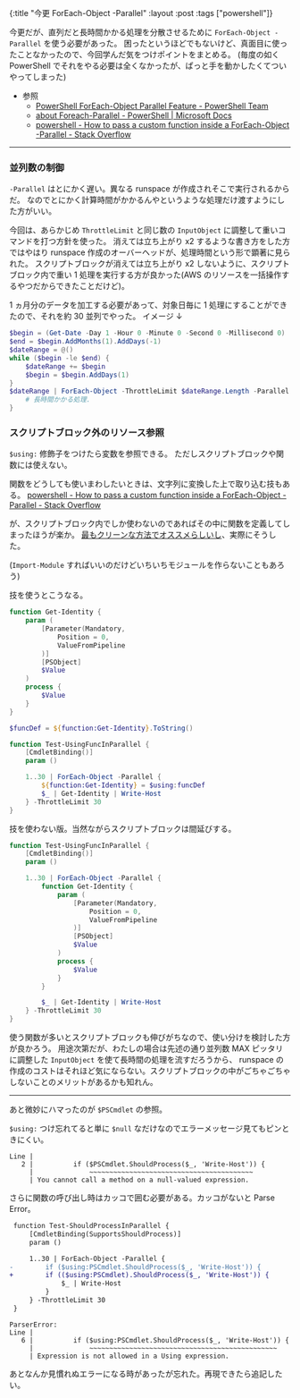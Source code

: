 {:title "今更 ForEach-Object -Parallel"
:layout :post
:tags ["powershell"]}

今更だが、直列だと長時間かかる処理を分散させるために `ForEach-Object -Parallel` を使う必要があった。
困ったというほどでもないけど、真面目に使ったことなかったので、今回学んだ気をつけポイントをまとめる。
(毎度の如く PowerShell でそれをやる必要は全くなかったが、ぱっと手を動かしたくてついやってしまった)

- 参照
  - [PowerShell ForEach-Object Parallel Feature - PowerShell Team](https://devblogs.microsoft.com/powershell/powershell-foreach-object-parallel-feature/)
  - [about Foreach-Parallel - PowerShell | Microsoft Docs](https://docs.microsoft.com/en-us/powershell/module/psworkflow/about/about_foreach-parallel?view=powershell-5.1)
  - [powershell - How to pass a custom function inside a ForEach-Object -Parallel - Stack Overflow](https://stackoverflow.com/questions/61273189/how-to-pass-a-custom-function-inside-a-foreach-object-parallel/61273544#61273544)

---

### 並列数の制御

`-Parallel` はとにかく遅い。異なる runspace が作成されそこで実行されるからだ。
なのでとにかく計算時間がかかるんやというような処理だけ渡すようにした方がいい。

今回は、あらかじめ `ThrottleLimit` と同じ数の `InputObject` に調整して重いコマンドを打つ方針を使った。
消えては立ち上がり x2 するような書き方をした方ではやはり runspace 作成のオーバーヘッドが、処理時間という形で顕著に見られた。
スクリプトブロックが消えては立ち上がり x2 しないように、スクリプトブロック内で重い 1 処理を実行する方が良かった(AWS のリソースを一括操作するやつだからできたことだけど)。

1 ヵ月分のデータを加工する必要があって、対象日毎に 1 処理にすることができたので、それを約 30 並列でやった。
イメージ ↓

```powershell
$begin = (Get-Date -Day 1 -Hour 0 -Minute 0 -Second 0 -Millisecond 0)
$end = $begin.AddMonths(1).AddDays(-1)
$dateRange = @()
while ($begin -le $end) {
    $dateRange += $begin
    $begin = $begin.AddDays(1)
}
$dateRange | ForEach-Object -ThrottleLimit $dateRange.Length -Parallel {
    # 長時間かかる処理.
}
```

### スクリプトブロック外のリソース参照

`$using:` 修飾子をつけたら変数を参照できる。
ただしスクリプトブロックや関数には使えない。

関数をどうしても使いまわしたいときは、文字列に変換した上で取り込む技もある。 [powershell - How to pass a custom function inside a ForEach-Object -Parallel - Stack Overflow](https://stackoverflow.com/questions/61273189/how-to-pass-a-custom-function-inside-a-foreach-object-parallel/61273544#61273544)

が、スクリプトブロック内でしか使わないのであればその中に関数を定義してしまったほうが楽か。
[最もクリーンな方法でオススメらしいし](https://devblogs.microsoft.com/powershell/powershell-foreach-object-parallel-feature/#comment-171)、実際にそうした。

(`Import-Module` すればいいのだけどいちいちモジュールを作らないこともあろう)

技を使うとこうなる。

```powershell
function Get-Identity {
    param (
        [Parameter(Mandatory,
            Position = 0,
            ValueFromPipeline
        )]
        [PSObject]
        $Value
    )
    process {
        $Value
    }
}

$funcDef = ${function:Get-Identity}.ToString()

function Test-UsingFuncInParallel {
    [CmdletBinding()]
    param ()

    1..30 | ForEach-Object -Parallel {
        ${function:Get-Identity} = $using:funcDef
        $_ | Get-Identity | Write-Host
    } -ThrottleLimit 30
}
```

技を使わない版。当然ながらスクリプトブロックは間延びする。

```powershell
function Test-UsingFuncInParallel {
    [CmdletBinding()]
    param ()

    1..30 | ForEach-Object -Parallel {
        function Get-Identity {
            param (
                [Parameter(Mandatory,
                    Position = 0,
                    ValueFromPipeline
                )]
                [PSObject]
                $Value
            )
            process {
                $Value
            }
        }

        $_ | Get-Identity | Write-Host
    } -ThrottleLimit 30
}
```

使う関数が多いとスクリプトブロックも伸びがちなので、使い分けを検討した方が良かろう。
用途次第だが、わたしの場合は先述の通り並列数 MAX ピッタリに調整した `InputObject` を使て長時間の処理を流すだろうから、 runspace の作成のコストはそれほど気にならない。スクリプトブロックの中がごちゃごちゃしないことのメリットがあるかも知れん。

---

あと微妙にハマったのが `$PSCmdlet` の参照。

`$using:` つけ忘れてると単に `$null` なだけなのでエラーメッセージ見てもピンときにくい。

```plaintext
Line |
   2 |          if ($PSCmdlet.ShouldProcess($_, 'Write-Host')) {
     |              ~~~~~~~~~~~~~~~~~~~~~~~~~~~~~~~~~~~~~~~~~
     | You cannot call a method on a null-valued expression.
```

さらに関数の呼び出し時はカッコで囲む必要がある。カッコがないと Parse Error。

```diff
 function Test-ShouldProcessInParallel {
     [CmdletBinding(SupportsShouldProcess)]
     param ()

     1..30 | ForEach-Object -Parallel {
-        if ($using:PSCmdlet.ShouldProcess($_, 'Write-Host')) {
+        if (($using:PSCmdlet).ShouldProcess($_, 'Write-Host')) {
             $_ | Write-Host
         }
     } -ThrottleLimit 30
 }
```

```plaintext
ParserError:
Line |
   6 |          if ($using:PSCmdlet.ShouldProcess($_, 'Write-Host')) {
     |              ~~~~~~~~~~~~~~~~~~~~~~~~~~~~~~~~~~~~~~~~~~~~~~~
     | Expression is not allowed in a Using expression.
```

あとなんか見慣れぬエラーになる時があったが忘れた。再現できたら追記したい。
